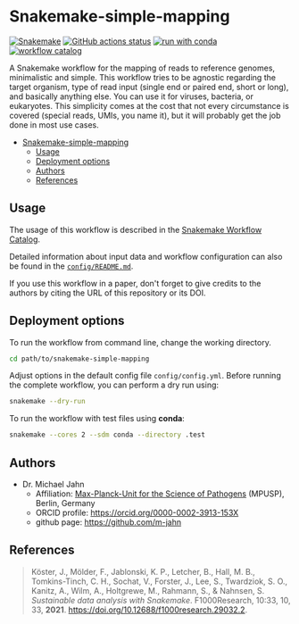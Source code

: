 # Snakemake-simple-mapping

[![Snakemake](https://img.shields.io/badge/snakemake-≥8.0.0-brightgreen.svg)](https://snakemake.github.io)
[![GitHub actions status](https://github.com/MPUSP/snakemake-simple-mapping/actions/workflows/main.yml/badge.svg?branch=main)](https://github.com/MPUSP/snakemake-simple-mapping/actions/workflows/main.yml)
[![run with conda](http://img.shields.io/badge/run%20with-conda-3EB049?labelColor=000000&logo=anaconda)](https://docs.conda.io/en/latest/)
[![workflow catalog](https://img.shields.io/badge/Snakemake%20workflow%20catalog-darkgreen)](https://snakemake.github.io/snakemake-workflow-catalog/docs/workflows/MPUSP/snakemake-simple-mapping)

A Snakemake workflow for the mapping of reads to reference genomes, minimalistic and simple.
This workflow tries to be agnostic regarding the target organism, type of read input (single end or paired end, short or long), and basically anything else. You can use it for viruses, bacteria, or eukaryotes.
This simplicity comes at the cost that not every circumstance is covered (special reads, UMIs, you name it), but it will probably get the job done in most use cases.

- [Snakemake-simple-mapping](#snakemake-simple-mapping)
  - [Usage](#usage)
  - [Deployment options](#deployment-options)
  - [Authors](#authors)
  - [References](#references)

## Usage

The usage of this workflow is described in the [Snakemake Workflow Catalog](https://snakemake.github.io/snakemake-workflow-catalog/docs/workflows/MPUSP/snakemake-simple-mapping).

Detailed information about input data and workflow configuration can also be found in the [`config/README.md`](config/README.md).

If you use this workflow in a paper, don't forget to give credits to the authors by citing the URL of this repository or its DOI.

## Deployment options

To run the workflow from command line, change the working directory.

```bash
cd path/to/snakemake-simple-mapping
```

Adjust options in the default config file `config/config.yml`.
Before running the complete workflow, you can perform a dry run using:

```bash
snakemake --dry-run
```

To run the workflow with test files using **conda**:

```bash
snakemake --cores 2 --sdm conda --directory .test
```

## Authors

- Dr. Michael Jahn
  - Affiliation: [Max-Planck-Unit for the Science of Pathogens](https://www.mpusp.mpg.de/) (MPUSP), Berlin, Germany
  - ORCID profile: https://orcid.org/0000-0002-3913-153X
  - github page: https://github.com/m-jahn

## References

> Köster, J., Mölder, F., Jablonski, K. P., Letcher, B., Hall, M. B., Tomkins-Tinch, C. H., Sochat, V., Forster, J., Lee, S., Twardziok, S. O., Kanitz, A., Wilm, A., Holtgrewe, M., Rahmann, S., & Nahnsen, S. _Sustainable data analysis with Snakemake_. F1000Research, 10:33, 10, 33, **2021**. https://doi.org/10.12688/f1000research.29032.2.
